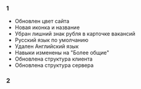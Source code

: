 ### 1 ###
- Обновлен цвет сайта
- Новая иконка и название
- Убран лишний знак рубля в карточке вакансий
- Русский язык по умолчанию
- Удален Английский язык
- Навыки изменены на "Более общие"
- Обновлена структура клиента
- Обновлена структура сервера

### 2 ###